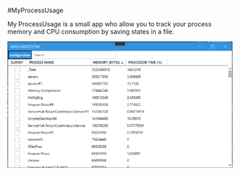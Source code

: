 #MyProcessUsage 

My ProcessUsage is a small app who allow you to track your process memory and CPU consumption by saving states in a file. 

![pic](\pic\pic.png)